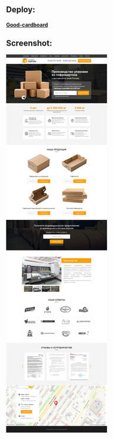 ## Deploy:
#### [Good-cardboard](https://growlll.github.io/projects/good-cardboard/)

## Screenshot:
![Good-cardboard](screenshots/good-cardboard.png)